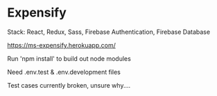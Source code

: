 # Expensify
Stack: React, Redux, Sass, Firebase Authentication, Firebase Database

https://ms-expensify.herokuapp.com/

Run 'npm install' to build out node modules 

Need .env.test & .env.development files

Test cases currently broken, unsure why....
